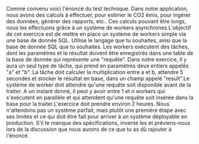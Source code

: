 Comme convenu voici l'énoncé du test technique.
Dans notre application, nous avons des calculs à effectuer, pour estimer le CO2 émis, pour ingérer des données, générer des rapports, etc.. Ces calculs pouvant être longs, nous les effectuons grâce à un système de workers asynchrones.L'objectif de cet exercice est de mettre en place un système de workers simple via une base de donnée SQL. Utilise le langage que tu souhaites, ainsi que la base de donnée SQL que tu souhaites.
Les workers exécutent des tâches, dont les paramètres et le résultat doivent être enregistrés dans une table de la base de donnée qui représente une "requête".
Dans notre exercice, il y aura un seul type de tâche, qui prend en paramètres deux entiers appelés "a" et "b". La tâche doit calculer la multiplication entre a et b, attendre 5 secondes et stocker le résultat en base, dans un champ appelé "result".Le système de worker doit attendre qu'une requête soit disponible avant de la traiter. A un instant donné, il peut y avoir entre 1 et n workers qui s'exécutent en parallèle et qui attendent qu'une requête soit insérée dans la base pour la traiter.L'exercice doit prendre environ 2 heures. Nous n'attendons pas un système parfait, mais plutôt une première étape avec ses limites et ce qui doit être fait pour arriver à un système déployable en production. S'il te manque des spécifications, invente les et préviens-nous lors de la discussion que nous aurons de ce que tu as dû rajouter à l'énoncé.